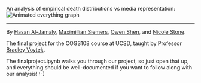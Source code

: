 An analysis of empirical death distributions vs media representation:
![Animated everything graph](images/all_sources.gif)

<hr/>

By [Hasan Al-Jamaly](https://github.com/haljamaly), [Maximillian Siemers](https://github.com/phi1eas), [Owen Shen](https://github.com/owenshen24), and [Nicole Stone](https://github.com/stonecoldnicole).

The final project for the COGS108 course at UCSD, taught by Professor [Bradley Voytek](http://darb.ketyov.com/).

The finalproject.ipynb walks you through our project, so just open that up, and everything should be well-documented if you want to follow along with our analysis! :-)
